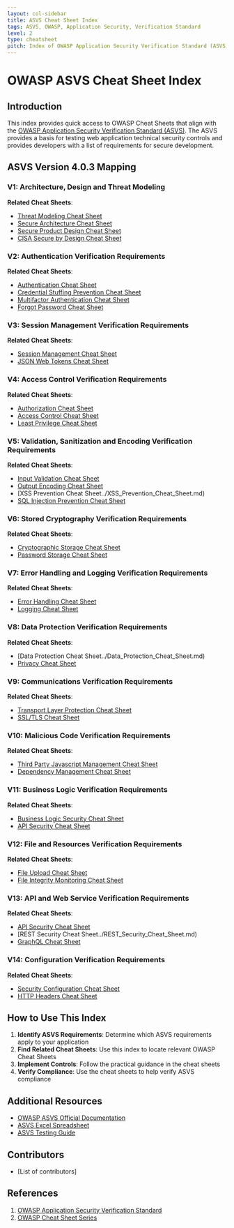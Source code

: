 ```yaml
---
layout: col-sidebar
title: ASVS Cheat Sheet Index
tags: ASVS, OWASP, Application Security, Verification Standard
level: 2
type: cheatsheet
pitch: Index of OWASP Application Security Verification Standard (ASVS) related cheat sheets
---
```


# OWASP ASVS Cheat Sheet Index

## Introduction

This index provides quick access to OWASP Cheat Sheets that align with the [OWASP Application Security Verification Standard (ASVS)](https://owasp.org/www-project-application-security-verification-standard/). The ASVS provides a basis for testing web application technical security controls and provides developers with a list of requirements for secure development.

## ASVS Version 4.0.3 Mapping

### V1: Architecture, Design and Threat Modeling

**Related Cheat Sheets**:
- [Threat Modeling Cheat Sheet](../Threat_Modeling_Cheat_Sheet.md)
- [Secure Architecture Cheat Sheet](../Secure_Architecture_Cheat_Sheet.md)
- [Secure Product Design Cheat Sheet](../Secure_Product_Design_Cheat_Sheet.md)
- [CISA Secure by Design Cheat Sheet](../CISA_Secure_By_Design_Cheat_Sheet.md)

### V2: Authentication Verification Requirements

**Related Cheat Sheets**:
- [Authentication Cheat Sheet](../Authentication_Cheat_Sheet.md)
- [Credential Stuffing Prevention Cheat Sheet](../Credential_Stuffing_Prevention_Cheat_Sheet.md)
- [Multifactor Authentication Cheat Sheet](../Multifactor_Authentication_Cheat_Sheet.md)
- [Forgot Password Cheat Sheet](../Forgot_Password_Cheat_Sheet.md)

### V3: Session Management Verification Requirements

**Related Cheat Sheets**:
- [Session Management Cheat Sheet](../Session_Management_Cheat_Sheet.md)
- [JSON Web Tokens Cheat Sheet](../JSON_Web_Tokens_Cheat_Sheet.md)

### V4: Access Control Verification Requirements

**Related Cheat Sheets**:
- [Authorization Cheat Sheet](../Authorization_Cheat_Sheet.md)
- [Access Control Cheat Sheet](../Access_Control_Cheat_Sheet.md)
- [Least Privilege Cheat Sheet](../Least_Privilege_Cheat_Sheet.md)

### V5: Validation, Sanitization and Encoding Verification Requirements

**Related Cheat Sheets**:
- [Input Validation Cheat Sheet](../Input_Validation_Cheat_Sheet.md)
- [Output Encoding Cheat Sheet](../Output_Encoding_Cheat_Sheet.md)
- [XSS Prevention Cheat Sheet../XSS_Prevention_Cheat_Sheet.md)
- [SQL Injection Prevention Cheat Sheet](../SQL_Injection_Prevention_Cheat_Sheet.md)

### V6: Stored Cryptography Verification Requirements

**Related Cheat Sheets**:
- [Cryptographic Storage Cheat Sheet](../Cryptographic_Storage_Cheat_Sheet.md)
- [Password Storage Cheat Sheet](../Password_Storage_Cheat_Sheet.md)

### V7: Error Handling and Logging Verification Requirements

**Related Cheat Sheets**:
- [Error Handling Cheat Sheet](../Error_Handling_Cheat_Sheet.md)
- [Logging Cheat Sheet](../Logging_Cheat_Sheet.md)

### V8: Data Protection Verification Requirements

**Related Cheat Sheets**:
- [Data Protection Cheat Sheet../Data_Protection_Cheat_Sheet.md)
- [Privacy Cheat Sheet](../Privacy_Cheat_Sheet.md)

### V9: Communications Verification Requirements

**Related Cheat Sheets**:
- [Transport Layer Protection Cheat Sheet](../Transport_Layer_Protection_Cheat_Sheet.md)
- [SSL/TLS Cheat Sheet](../SSL_TLS_Cheat_Sheet.md)

### V10: Malicious Code Verification Requirements

**Related Cheat Sheets**:
- [Third Party Javascript Management Cheat Sheet](../Third_Party_Javascript_Management_Cheat_Sheet.md)
- [Dependency Management Cheat Sheet](../Dependency_Management_Cheat_Sheet.md)

### V11: Business Logic Verification Requirements

**Related Cheat Sheets**:
- [Business Logic Security Cheat Sheet](../Business_Logic_Security_Cheat_Sheet.md)
- [API Security Cheat Sheet](../API_Security_Cheat_Sheet.md)

### V12: File and Resources Verification Requirements

**Related Cheat Sheets**:
- [File Upload Cheat Sheet](../File_Upload_Cheat_Sheet.md)
- [File Integrity Monitoring Cheat Sheet](../File_Integrity_Monitoring_Cheat_Sheet.md)

### V13: API and Web Service Verification Requirements

**Related Cheat Sheets**:
- [API Security Cheat Sheet](../API_Security_Cheat_Sheet.md)
- [REST Security Cheat Sheet../REST_Security_Cheat_Sheet.md)
- [GraphQL Cheat Sheet](../GraphQL_Cheat_Sheet.md)

### V14: Configuration Verification Requirements

**Related Cheat Sheets**:
- [Security Configuration Cheat Sheet](../Security_Configuration_Cheat_Sheet.md)
- [HTTP Headers Cheat Sheet](../HTTP_Headers_Cheat_Sheet.md)

## How to Use This Index

1. **Identify ASVS Requirements**: Determine which ASVS requirements apply to your application
2. **Find Related Cheat Sheets**: Use this index to locate relevant OWASP Cheat Sheets
3. **Implement Controls**: Follow the practical guidance in the cheat sheets
4. **Verify Compliance**: Use the cheat sheets to help verify ASVS compliance

## Additional Resources

- [OWASP ASVS Official Documentation](https://github.com/OWASP/ASVS)
- [ASVS Excel Spreadsheet](https://owasp.org/www-project-application-security-verification-standard/)
- [ASVS Testing Guide](https://owasp.org/www-project-application-security-verification-standard/)

## Contributors

- [List of contributors]

## References

1. [OWASP Application Security Verification Standard](https://owasp.org/www-project-application-security-verification-standard/)
2. [OWASP Cheat Sheet Series](https://cheatsheetseries.owasp.org/)